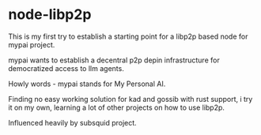 # node-libp2p

This is my first try to establish a starting point for a libp2p based node for mypai project.

mypai wants to establish a decentral p2p depin infrastructure for democratized access to
llm agents.

Howly words - mypai stands for My Personal AI.

Finding no easy working solution for kad and gossib with rust support, i try it on my own,
learning a lot of other projects on how to use libp2p.

Influenced heavily by subsquid project.

